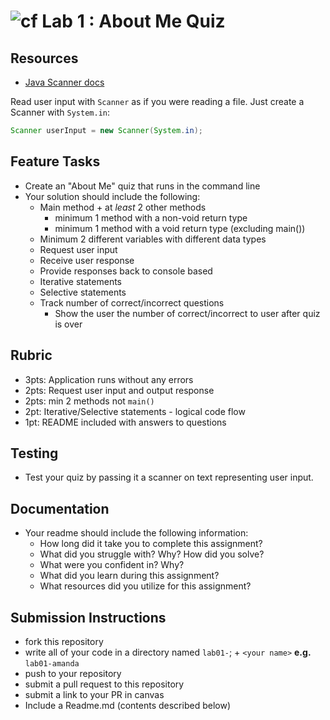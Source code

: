 # ![cf](http://i.imgur.com/7v5ASc8.png) Lab 1 : About Me Quiz

## Resources
* [Java Scanner docs](https://docs.oracle.com/javase/7/docs/api/java/util/Scanner.html)

Read user input with `Scanner` as if you were reading a file. Just create a
Scanner with `System.in`:

```java
Scanner userInput = new Scanner(System.in);
```

## Feature Tasks
- Create an "About Me" quiz that runs in the command line
- Your solution should include the following:
    - Main method + at *least* 2 other methods
      - minimum 1 method with a non-void return type
      - minimum 1 method with a void return type (excluding main())
    - Minimum 2 different variables with different data types
    - Request user input
    - Receive user response
    - Provide responses back to console based
    - Iterative statements
    - Selective statements
    - Track number of correct/incorrect questions
      - Show the user the number of correct/incorrect to user after quiz is over

## Rubric
- 3pts: Application runs without any errors
- 2pts: Request user input and output response
- 2pts: min 2 methods not `main()`
- 2pt: Iterative/Selective statements - logical code flow
- 1pt: README included with answers to questions

## Testing
* Test your quiz by passing it a scanner on text representing user input.

## Documentation
- Your readme should include the following information:
	- How long did it take you to complete this assignment?
	- What did you struggle with? Why? How did you solve?
	- What were you confident in? Why?
	- What did you learn during this assignment?
    - What resources did you utilize for this assignment?

## Submission Instructions
- fork this repository
- write all of your code in a directory named `lab01-`; + `<your name>` **e.g.** `lab01-amanda`
- push to your repository
- submit a pull request to this repository
- submit a link to your PR in canvas
- Include a Readme.md (contents described below)

